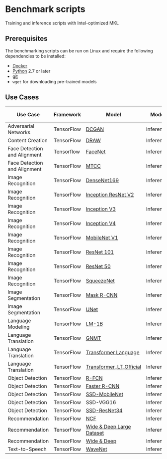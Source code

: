 # Benchmark scripts

Training and inference scripts with Intel-optimized MKL

## Prerequisites

The benchmarking scripts can be run on Linux and require the following
dependencies to be installed:
* [Docker](https://docs.docker.com/install/)
* [Python](https://www.python.org/downloads/) 2.7 or later
* [git](https://git-scm.com/book/en/v2/Getting-Started-Installing-Git)
* `wget` for downloading pre-trained models

## Use Cases

| Use Case               | Framework     | Model               | Mode      | Benchmarking Instructions    |
| -----------------------| --------------| ------------------- | --------- |------------------------------|
| Adversarial Networks   | TensorFlow    | [DCGAN](https://arxiv.org/pdf/1511.06434.pdf)               | Inference | [FP32](adversarial_networks/tensorflow/dcgan/README.md#fp32-inference-instructions) |
| Content Creation       | TensorFlow    | [DRAW](https://arxiv.org/pdf/1502.04623.pdf)               | Inference | [FP32](content_creation/tensorflow/draw/README.md#fp32-inference-instructions) |
| Face Detection and Alignment | Tensorflow    | [FaceNet](https://arxiv.org/pdf/1503.03832.pdf)             | Inference | [FP32](face_detection_and_alignment/tensorflow/facenet/README.md#fp32-inference-instructions) |
| Face Detection and Alignment | TensorFlow    | [MTCC](https://arxiv.org/pdf/1604.02878.pdf)               | Inference | [FP32](face_detection_and_alignment/tensorflow/mtcc/README.md#fp32-inference-instructions) |
| Image Recognition      | TensorFlow    | [DenseNet169](https://arxiv.org/pdf/1608.06993.pdf)         | Inference | [FP32](image_recognition/tensorflow/densenet169/README.md#fp32-inference-instructions) |
| Image Recognition      | TensorFlow    | [Inception ResNet V2](https://arxiv.org/pdf/1602.07261.pdf) | Inference | [Int8](image_recognition/tensorflow/inception_resnet_v2/README.md#int8-inference-instructions) [FP32](image_recognition/tensorflow/inception_resnet_v2/README.md#fp32-inference-instructions) |
| Image Recognition      | TensorFlow    | [Inception V3](https://arxiv.org/pdf/1512.00567.pdf)        | Inference | [Int8](image_recognition/tensorflow/inceptionv3/README.md#int8-inference-instructions) [FP32](image_recognition/tensorflow/inceptionv3/README.md#fp32-inference-instructions) |
| Image Recognition      | TensorFlow    | [Inception V4](https://arxiv.org/pdf/1602.07261.pdf)        | Inference | [Int8](image_recognition/tensorflow/inceptionv4/README.md#int8-inference-instructions) [FP32](image_recognition/tensorflow/inceptionv4/README.md#fp32-inference-instructions) |
| Image Recognition      | TensorFlow    | [MobileNet V1](https://arxiv.org/pdf/1704.04861.pdf)        | Inference | [Int8](image_recognition/tensorflow/mobilenet_v1/README.md#int8-inference-instructions) [FP32](image_recognition/tensorflow/mobilenet_v1/README.md#fp32-inference-instructions) |
| Image Recognition      | TensorFlow    | [ResNet 101](https://arxiv.org/pdf/1512.03385.pdf)          | Inference | [Int8](image_recognition/tensorflow/resnet101/README.md#int8-inference-instructions) [FP32](image_recognition/tensorflow/resnet101/README.md#fp32-inference-instructions) |
| Image Recognition      | TensorFlow    | [ResNet 50](https://arxiv.org/pdf/1512.03385.pdf)           | Inference | [Int8](image_recognition/tensorflow/resnet50/README.md#int8-inference-instructions) [FP32](image_recognition/tensorflow/resnet50/README.md#fp32-inference-instructions) |
| Image Recognition      | TensorFlow    | [SqueezeNet](https://arxiv.org/pdf/1602.07360.pdf)          | Inference | [FP32](image_recognition/tensorflow/squeezenet/README.md#fp32-inference-instructions) |
| Image Segmentation     | TensorFlow    | [Mask R-CNN](https://arxiv.org/pdf/1703.06870.pdf)          | Inference | [FP32](image_segmentation/tensorflow/maskrcnn/README.md#fp32-inference-instructions) |
| Image Segmentation     | TensorFlow    | [UNet](https://arxiv.org/pdf/1505.04597.pdf)                | Inference | [FP32](image_segmentation/tensorflow/unet/README.md#fp32-inference-instructions) |
| Language Modeling      | TensorFlow    | [LM-1B](https://arxiv.org/pdf/1602.02410.pdf)               | Inference | [FP32](language_modeling/tensorflow/lm-1b/README.md#fp32-inference-instructions) |
| Language Translation   | TensorFlow    | [GNMT](https://arxiv.org/pdf/1609.08144.pdf)                | Inference | [FP32](language_translation/tensorflow/gnmt/README.md#fp32-inference-instructions) |
| Language Translation   | TensorFlow    | [Transformer Language](https://arxiv.org/pdf/1706.03762.pdf)| Inference | [FP32](language_translation/tensorflow/transformer_language/README.md#fp32-inference-instructions) |
| Language Translation   | TensorFlow    | [Transformer_LT_Official ](https://arxiv.org/pdf/1706.03762.pdf)| Inference | [FP32](language_translation/tensorflow/transformer_lt_official/README.md#fp32-inference-instructions) |
| Object Detection       | TensorFlow    | [R-FCN](https://arxiv.org/pdf/1605.06409.pdf)               | Inference | [Int8](object_detection/tensorflow/rfcn/README.md#int8-inference-instructions) [FP32](object_detection/tensorflow/rfcn/README.md#fp32-inference-instructions) |
| Object Detection       | TensorFlow    | [Faster R-CNN](https://arxiv.org/pdf/1506.01497.pdf)        | Inference | [Int8](object_detection/tensorflow/faster_rcnn/README.md#int8-inference-instructions) [FP32](object_detection/tensorflow/faster_rcnn/README.md#fp32-inference-instructions) |
| Object Detection       | TensorFlow    | [SSD-MobileNet](https://arxiv.org/pdf/1704.04861.pdf)       | Inference | [Int8](object_detection/tensorflow/ssd-mobilenet/README.md#int8-inference-instructions) [FP32](object_detection/tensorflow/ssd-mobilenet/README.md#fp32-inference-instructions) |
| Object Detection       | TensorFlow    | SSD-VGG16           | Inference | [Int8](object_detection/tensorflow/ssd_vgg16/README.md#int8-inference-instructions) [FP32](object_detection/tensorflow/ssd_vgg16/README.md#fp32-inference-instructions) |
| Object Detection       | TensorFlow    | [SSD-ResNet34](https://arxiv.org/pdf/1512.02325.pdf)        | Inference | [FP32](object_detection/tensorflow/ssd-resnet34/README.md#fp32-inference-instructions) |
| Recommendation         | TensorFlow    | [NCF](https://arxiv.org/pdf/1708.05031.pdf)                 | Inference | [FP32](recommendation/tensorflow/ncf/README.md#fp32-inference-instructions) |
| Recommendation         | TensorFlow    | [Wide & Deep Large Dataset](https://arxiv.org/pdf/1606.07792.pdf)	| Inference | [Int8](recommendation/tensorflow/wide_deep_large_ds/README.md#int8-inference-instructions) [FP32](recommendation/tensorflow/wide_deep_large_ds/README.md#fp32-inference-instructions) |
| Recommendation         | TensorFlow    | [Wide & Deep](https://arxiv.org/pdf/1606.07792.pdf)         | Inference | [FP32](recommendation/tensorflow/wide_deep/README.md#fp32-inference-instructions) |
| Text-to-Speech         | TensorFlow    | [WaveNet](https://arxiv.org/pdf/1609.03499.pdf)             | Inference | [FP32](text_to_speech/tensorflow/wavenet/README.md#fp32-inference-instructions) |
